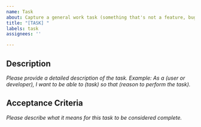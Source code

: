 ```yaml
---
name: Task
about: Capture a general work task (something that's not a feature, bug report, or an epic. E.g., perform security updates on a server).
title: "[TASK] "
labels: task
assignees: ''

---
```


## Description
_Please provide a detailed description of the task._
_Example: As a (user or developer), I want to be able to (task) so that (reason to perform the task)._


## Acceptance Criteria
_Please describe what it means for this task to be considered complete._
